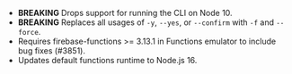 - **BREAKING** Drops support for running the CLI on Node 10.
- **BREAKING** Replaces all usages of `-y`, `--yes`, or `--confirm` with `-f` and `--force`.
- Requires firebase-functions >= 3.13.1 in Functions emulator to include bug fixes (#3851).
- Updates default functions runtime to Node.js 16.
